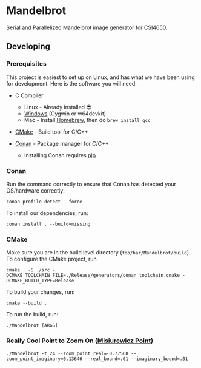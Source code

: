 # Mandelbrot

Serial and Parallelized Mandelbrot image generator for CSI4650.

## Developing

### Prerequisites

This project is easiest to set up on Linux, and has what we have been using for development. Here is the software you will need:

- C Compiler
    - Linux - Already installed 😎
    - [Windows](https://www.mingw-w64.org/downloads/) (Cygwin or w64devkit)
    - Mac - Install [Homebrew](llvm-openmp/17.0.6), then do `brew install gcc`
    
- [CMake](https://cmake.org/download/) - Build tool for C/C++
- [Conan](https://docs.conan.io/2/installation.html) - Package manager for C/C++
    - Installing Conan requires [pip](https://pip.pypa.io/en/stable/cli/pip_download/)

### Conan

Run the command correctly to ensure that Conan has detected your OS/hardware correctly:

`conan profile detect --force`

To install our dependencies, run: 

`conan install . --build=missing`

### CMake

Make sure you are in the build level directory (`foo/bar/Mandelbrot/build`). To configure the CMake project, run

`cmake . -S../src -DCMAKE_TOOLCHAIN_FILE=./Release/generators/conan_toolchain.cmake -DCMAKE_BUILD_TYPE=Release`

To build your changes, run:

`cmake --build .`

To run the build, run:

`./Mandelbrot [ARGS]`

### Really Cool Point to Zoom On ([Misiurewicz Point](https://en.wikipedia.org/wiki/Misiurewicz_point))

`./Mandelbrot -t 24 --zoom_point_real=-0.77568 --zoom_point_imaginary=0.13646 --real_bound=.01 --imaginary_bound=.01`

